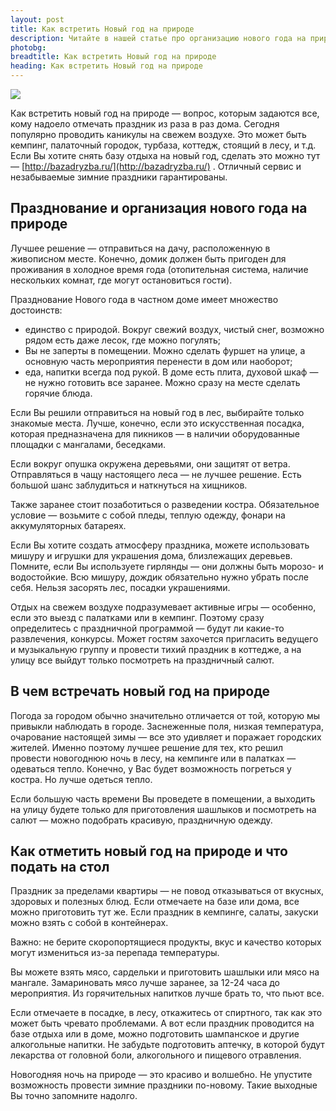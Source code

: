 ```yaml
---
layout: post
title: Как встретить Новый год на природе
description: Читайте в нашей статье про организацию нового года на природе - как и в чем лучше встретить новый год
photobg: 
breadtitle: Как встретить Новый год на природе
heading: Как встретить Новый год на природе
---
```


![](https://pochitai.club/images/kak-vstretit-novogodnyaya-noch-na-prirode.jpg)

Как встретить новый год на природе — вопрос, которым задаются все, кому надоело отмечать праздник из раза в раз дома. Сегодня популярно проводить каникулы на свежем воздухе. Это может быть кемпинг, палаточный городок, турбаза, коттедж, стоящий в лесу, и т.д. Если Вы хотите снять базу отдыха на новый год, сделать это можно тут — [http://bazadryzba.ru/](http://bazadryzba.ru/) . Отличный сервис и незабываемые зимние праздники гарантированы.

## Празднование и организация нового года на природе

Лучшее решение — отправиться на дачу, расположенную в живописном месте. Конечно, домик должен быть пригоден для проживания в холодное время года (отопительная система, наличие нескольких комнат, где могут остановиться гости).

Празднование Нового года в частном доме имеет множество достоинств:
* единство с природой. Вокруг свежий воздух, чистый снег, возможно рядом есть даже лесок, где можно погулять;
* Вы не заперты в помещении. Можно сделать фуршет на улице, а основную часть мероприятия перенести в дом или наоборот;
* еда, напитки всегда под рукой. В доме есть плита, духовой шкаф — не нужно готовить все заранее. Можно сразу на месте сделать горячие блюда.

Если Вы решили отправиться на новый год в лес, выбирайте только знакомые места. Лучше, конечно, если это искусственная посадка, которая предназначена для пикников — в наличии оборудованные площадки с мангалами, беседками.

Если вокруг опушка окружена деревьями, они защитят от ветра. Отправляться в чащу настоящего леса — не лучшее решение. Есть большой шанс заблудиться и наткнуться на хищников.

Также заранее стоит позаботиться о разведении костра. Обязательное условие — возьмите с собой пледы, теплую одежду, фонари на аккумуляторных батареях.

Если Вы хотите создать атмосферу праздника, можете использовать мишуру и игрушки для украшения дома, близлежащих деревьев. Помните, если Вы используете гирлянды — они должны быть морозо- и водостойкие. Всю мишуру, дождик обязательно нужно убрать после себя. Нельзя засорять лес, посадки украшениями.

Отдых на свежем воздухе подразумевает активные игры — особенно, если это выезд с палатками или в кемпинг. Поэтому сразу определитесь с праздничной программой — будут ли какие-то развлечения, конкурсы. Может гостям захочется пригласить ведущего и музыкальную группу и провести тихий праздник в коттедже, а на улицу все выйдут только посмотреть на праздничный салют.

## В чем встречать новый год на природе

Погода за городом обычно значительно отличается от той, которую мы привыкли наблюдать в городе. Заснеженные поля, низкая температура, очарование настоящей зимы — все это удивляет и поражает городских жителей. Именно поэтому лучшее решение для тех, кто решил провести новогоднюю ночь в лесу, на кемпинге или в палатках — одеваться тепло. Конечно, у Вас будет возможность погреться у костра. Но лучше одеться тепло.

Если большую часть времени Вы проведете в помещении, а выходить на улицу будете только для приготовления шашлыков и посмотреть на салют — можно подобрать красивую, праздничную одежду.

## Как отметить новый год на природе и что подать на стол

Праздник за пределами квартиры — не повод отказываться от вкусных, здоровых и полезных блюд. Если отмечаете на базе или дома, все можно приготовить тут же. Если праздник в кемпинге, салаты, закуски можно взять с собой в контейнерах.

Важно: не берите скоропортящиеся продукты, вкус и качество которых могут измениться из-за перепада температуры.

Вы можете взять мясо, сардельки и приготовить шашлыки или мясо на мангале. Замариновать мясо лучше заранее, за 12-24 часа до мероприятия. Из горячительных напитков лучше брать то, что пьют все.

Если отмечаете в посадке, в лесу, откажитесь от спиртного, так как это может быть чревато проблемами. А вот если праздник проводится на базе отдыха или в доме, можно подготовить шампанское и другие алкогольные напитки. Не забудьте подготовить аптечку, в которой будут лекарства от головной боли, алкогольного и пищевого отравления.

Новогодняя ночь на природе — это красиво и волшебно. Не упустите возможность провести зимние праздники по-новому. Такие выходные Вы точно запомните надолго.


